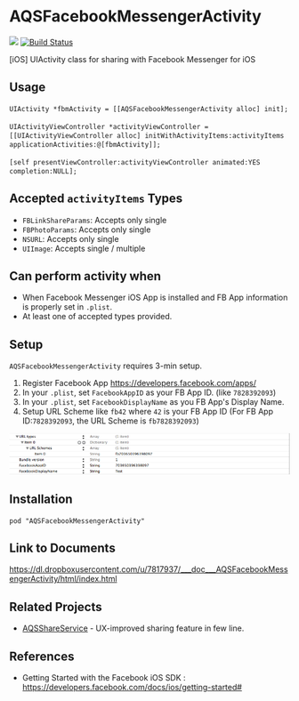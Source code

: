 AQSFacebookMessengerActivity
============================


![](http://img.shields.io/cocoapods/v/AQSFacebookMessengerActivity.svg?style=flat) [![Build Status](https://travis-ci.org/AquaSupport/AQSFacebookMessengerActivity.svg?branch=master)](https://travis-ci.org/AquaSupport/AQSFacebookMessengerActivity)


[iOS] UIActivity class for sharing with Facebook Messenger for iOS

Usage
---

```objc
UIActivity *fbmActivity = [[AQSFacebookMessengerActivity alloc] init];

UIActivityViewController *activityViewController = [[UIActivityViewController alloc] initWithActivityItems:activityItems applicationActivities:@[fbmActivity]];

[self presentViewController:activityViewController animated:YES completion:NULL];
```

Accepted `activityItems` Types
---

- `FBLinkShareParams`: Accepts only single
- `FBPhotoParams`: Accepts only single
- `NSURL`: Accepts only single
- `UIImage`: Accepts single / multiple

Can perform activity when
---

- When Facebook Messenger iOS App is installed and FB App information is properly set in `.plist`.
- At least one of accepted types provided.

Setup
---

`AQSFacebookMessengerActivity` requires 3-min setup.

1. Register Facebook App https://developers.facebook.com/apps/
2. In your `.plist`, set `FacebookAppID` as your FB App ID. (like `7828392093`)
3. In your `.plist`, set `FacebookDisplayName` as you FB App's Display Name.
4. Setup URL Scheme like `fb42` where `42` is your FB App ID (For FB App ID:`7828392093`, the URL Scheme is `fb7828392093`)

![](https://raw.githubusercontent.com/AquaSupport/AQSFacebookMessengerActivity/master/Assets/ss_plist.png)

Installation
---

```
pod "AQSFacebookMessengerActivity"
```

Link to Documents
---

https://dl.dropboxusercontent.com/u/7817937/___doc___AQSFacebookMessengerActivity/html/index.html

Related Projects
---

- [AQSShareService](https://github.com/AquaSupport/AQSShareService) - UX-improved sharing feature in few line. 

References
---

- Getting Started with the Facebook iOS SDK : https://developers.facebook.com/docs/ios/getting-started#
